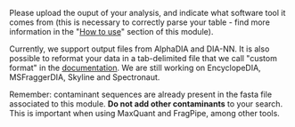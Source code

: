 Please upload the ouput of your analysis, and indicate what software 
tool it comes from (this is necessary to correctly parse your table - find 
more information in the "[How to use](https://proteobench.readthedocs.io/en/latest/modules/3-DDA-Quantification-ion-level/)" 
section of this module).

Currently, we support output files from AlphaDIA and DIA-NN. It is also possible to reformat your data in a tab-delimited file that we call "custom format" in the [documentation](https://proteobench.readthedocs.io/en/latest/modules/3-DDA-Quantification-ion-level/). We are still working on EncyclopeDIA, MSFraggerDIA, Skyline and Spectronaut.

Remember: contaminant sequences are already present in the fasta file 
associated to this module. **Do not add other contaminants** to your 
search. This is important when using MaxQuant and FragPipe, among other tools.
